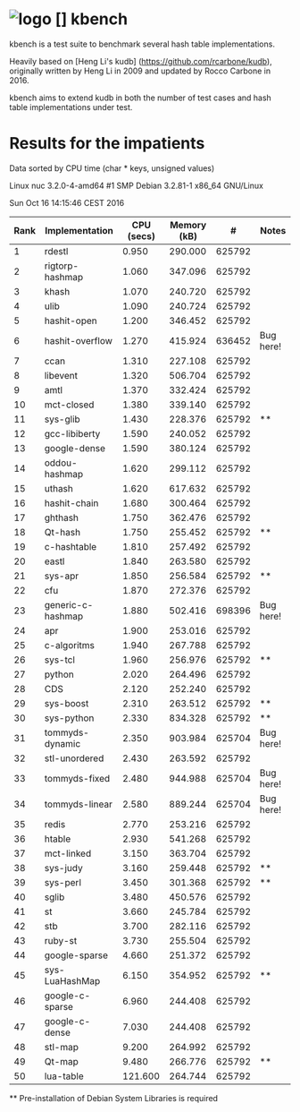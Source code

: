 ![logo] [] kbench
=================

kbench is a test suite to benchmark several hash table implementations.

Heavily based on [Heng Li's kudb] (https://github.com/rcarbone/kudb), originally written by Heng Li in 2009 and updated by Rocco Carbone in 2016.

kbench aims to extend kudb in both the number of test cases and hash table implementations under test.

[logo]: etc/kbench.png

# Results for the impatients

Data sorted by CPU time (char * keys, unsigned values)

Linux nuc 3.2.0-4-amd64 #1 SMP Debian 3.2.81-1 x86_64 GNU/Linux

Sun Oct 16 14:15:46 CEST 2016

| Rank | Implementation    | CPU (secs) | Memory (kB) |    #    | Notes     |
| ---- | ----------------- | ---------- | ----------- | ------- | --------- |
|    1 | rdestl            |      0.950 |     290.000 |  625792 |           |
|    2 | rigtorp-hashmap   |      1.060 |     347.096 |  625792 |           |
|    3 | khash             |      1.070 |     240.720 |  625792 |           |
|    4 | ulib              |      1.090 |     240.724 |  625792 |           |
|    5 | hashit-open       |      1.200 |     346.452 |  625792 |           |
|    6 | hashit-overflow   |      1.270 |     415.924 |  636452 | Bug here! |
|    7 | ccan              |      1.310 |     227.108 |  625792 |           |
|    8 | libevent          |      1.320 |     506.704 |  625792 |           |
|    9 | amtl              |      1.370 |     332.424 |  625792 |           |
|   10 | mct-closed        |      1.380 |     339.140 |  625792 |           |
|   11 | sys-glib          |      1.430 |     228.376 |  625792 | **        |
|   12 | gcc-libiberty     |      1.590 |     240.052 |  625792 |           |
|   13 | google-dense      |      1.590 |     380.124 |  625792 |           |
|   14 | oddou-hashmap     |      1.620 |     299.112 |  625792 |           |
|   15 | uthash            |      1.620 |     617.632 |  625792 |           |
|   16 | hashit-chain      |      1.680 |     300.464 |  625792 |           |
|   17 | ghthash           |      1.750 |     362.476 |  625792 |           |
|   18 | Qt-hash           |      1.750 |     255.452 |  625792 | **        |
|   19 | c-hashtable       |      1.810 |     257.492 |  625792 |           |
|   20 | eastl             |      1.840 |     263.580 |  625792 |           |
|   21 | sys-apr           |      1.850 |     256.584 |  625792 | **        |
|   22 | cfu               |      1.870 |     272.376 |  625792 |           |
|   23 | generic-c-hashmap |      1.880 |     502.416 |  698396 | Bug here! |
|   24 | apr               |      1.900 |     253.016 |  625792 |           |
|   25 | c-algoritms       |      1.940 |     267.788 |  625792 |           |
|   26 | sys-tcl           |      1.960 |     256.976 |  625792 | **        |
|   27 | python            |      2.020 |     264.496 |  625792 |           |
|   28 | CDS               |      2.120 |     252.240 |  625792 |           |
|   29 | sys-boost         |      2.310 |     263.512 |  625792 | **        |
|   30 | sys-python        |      2.330 |     834.328 |  625792 | **        |
|   31 | tommyds-dynamic   |      2.350 |     903.984 |  625704 | Bug here! |
|   32 | stl-unordered     |      2.430 |     263.592 |  625792 |           |
|   33 | tommyds-fixed     |      2.480 |     944.988 |  625704 | Bug here! |
|   34 | tommyds-linear    |      2.580 |     889.244 |  625704 | Bug here! |
|   35 | redis             |      2.770 |     253.216 |  625792 |           |
|   36 | htable            |      2.930 |     541.268 |  625792 |           |
|   37 | mct-linked        |      3.150 |     363.704 |  625792 |           |
|   38 | sys-judy          |      3.160 |     259.448 |  625792 | **        |
|   39 | sys-perl          |      3.450 |     301.368 |  625792 | **        |
|   40 | sglib             |      3.480 |     450.576 |  625792 |           |
|   41 | st                |      3.660 |     245.784 |  625792 |           |
|   42 | stb               |      3.700 |     282.116 |  625792 |           |
|   43 | ruby-st           |      3.730 |     255.504 |  625792 |           |
|   44 | google-sparse     |      4.660 |     251.372 |  625792 |           |
|   45 | sys-LuaHashMap    |      6.150 |     354.952 |  625792 | **        |
|   46 | google-c-sparse   |      6.960 |     244.408 |  625792 |           |
|   47 | google-c-dense    |      7.030 |     244.408 |  625792 |           |
|   48 | stl-map           |      9.200 |     264.992 |  625792 |           |
|   49 | Qt-map            |      9.480 |     266.776 |  625792 | **        |
|   50 | lua-table         |    121.600 |     264.744 |  625792 |           |


** Pre-installation of Debian System Libraries is required
